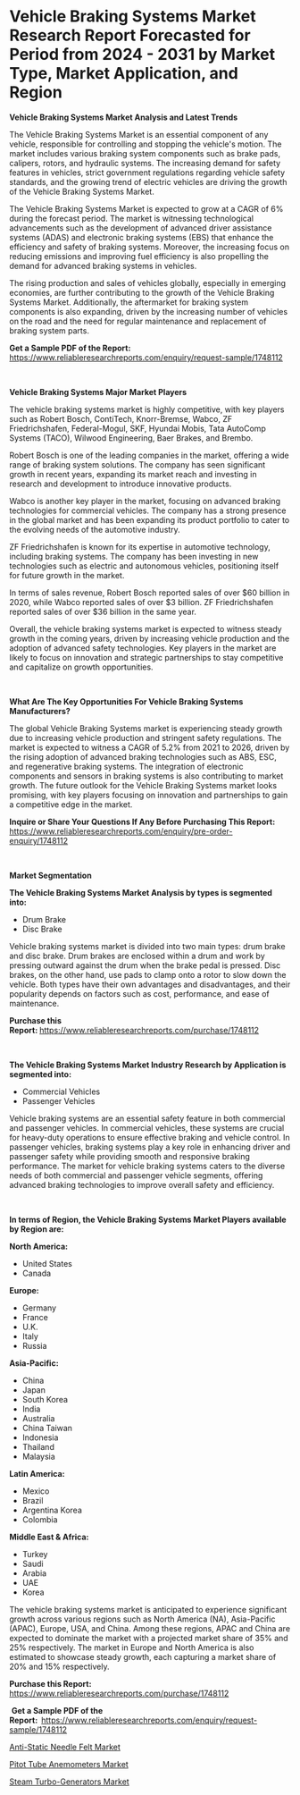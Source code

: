 <p><h1>Vehicle Braking Systems Market Research Report Forecasted for Period from 2024 -  2031 by Market Type, Market Application, and Region</h1></p><p><strong>Vehicle Braking Systems Market Analysis and Latest Trends</strong></p>
<p><p>The Vehicle Braking Systems Market is an essential component of any vehicle, responsible for controlling and stopping the vehicle's motion. The market includes various braking system components such as brake pads, calipers, rotors, and hydraulic systems. The increasing demand for safety features in vehicles, strict government regulations regarding vehicle safety standards, and the growing trend of electric vehicles are driving the growth of the Vehicle Braking Systems Market.</p><p>The Vehicle Braking Systems Market is expected to grow at a CAGR of 6% during the forecast period. The market is witnessing technological advancements such as the development of advanced driver assistance systems (ADAS) and electronic braking systems (EBS) that enhance the efficiency and safety of braking systems. Moreover, the increasing focus on reducing emissions and improving fuel efficiency is also propelling the demand for advanced braking systems in vehicles.</p><p>The rising production and sales of vehicles globally, especially in emerging economies, are further contributing to the growth of the Vehicle Braking Systems Market. Additionally, the aftermarket for braking system components is also expanding, driven by the increasing number of vehicles on the road and the need for regular maintenance and replacement of braking system parts.</p></p>
<p><strong>Get a Sample PDF of the Report:&nbsp;</strong> <a href="https://www.reliableresearchreports.com/enquiry/request-sample/1748112">https://www.reliableresearchreports.com/enquiry/request-sample/1748112</a></p>
<p>&nbsp;</p>
<p><strong>Vehicle Braking Systems Major Market Players</strong></p>
<p><p>The vehicle braking systems market is highly competitive, with key players such as Robert Bosch, ContiTech, Knorr-Bremse, Wabco, ZF Friedrichshafen, Federal-Mogul, SKF, Hyundai Mobis, Tata AutoComp Systems (TACO), Wilwood Engineering, Baer Brakes, and Brembo. </p><p>Robert Bosch is one of the leading companies in the market, offering a wide range of braking system solutions. The company has seen significant growth in recent years, expanding its market reach and investing in research and development to introduce innovative products.</p><p>Wabco is another key player in the market, focusing on advanced braking technologies for commercial vehicles. The company has a strong presence in the global market and has been expanding its product portfolio to cater to the evolving needs of the automotive industry.</p><p>ZF Friedrichshafen is known for its expertise in automotive technology, including braking systems. The company has been investing in new technologies such as electric and autonomous vehicles, positioning itself for future growth in the market.</p><p>In terms of sales revenue, Robert Bosch reported sales of over $60 billion in 2020, while Wabco reported sales of over $3 billion. ZF Friedrichshafen reported sales of over $36 billion in the same year.</p><p>Overall, the vehicle braking systems market is expected to witness steady growth in the coming years, driven by increasing vehicle production and the adoption of advanced safety technologies. Key players in the market are likely to focus on innovation and strategic partnerships to stay competitive and capitalize on growth opportunities.</p></p>
<p>&nbsp;</p>
<p><strong>What Are The Key Opportunities For Vehicle Braking Systems Manufacturers?</strong></p>
<p><p>The global Vehicle Braking Systems market is experiencing steady growth due to increasing vehicle production and stringent safety regulations. The market is expected to witness a CAGR of 5.2% from 2021 to 2026, driven by the rising adoption of advanced braking technologies such as ABS, ESC, and regenerative braking systems. The integration of electronic components and sensors in braking systems is also contributing to market growth. The future outlook for the Vehicle Braking Systems market looks promising, with key players focusing on innovation and partnerships to gain a competitive edge in the market.</p></p>
<p><strong>Inquire or Share Your Questions If Any Before Purchasing This Report:</strong> <a href="https://www.reliableresearchreports.com/enquiry/pre-order-enquiry/1748112">https://www.reliableresearchreports.com/enquiry/pre-order-enquiry/1748112</a></p>
<p>&nbsp;</p>
<p><strong>Market Segmentation</strong></p>
<p><strong>The Vehicle Braking Systems Market Analysis by types is segmented into:</strong></p>
<p><ul><li>Drum Brake</li><li>Disc Brake</li></ul></p>
<p><p>Vehicle braking systems market is divided into two main types: drum brake and disc brake. Drum brakes are enclosed within a drum and work by pressing outward against the drum when the brake pedal is pressed. Disc brakes, on the other hand, use pads to clamp onto a rotor to slow down the vehicle. Both types have their own advantages and disadvantages, and their popularity depends on factors such as cost, performance, and ease of maintenance.</p></p>
<p><strong>Purchase this Report:&nbsp;</strong><a href="https://www.reliableresearchreports.com/purchase/1748112">https://www.reliableresearchreports.com/purchase/1748112</a></p>
<p>&nbsp;</p>
<p><strong>The Vehicle Braking Systems Market Industry Research by Application is segmented into:</strong></p>
<p><ul><li>Commercial Vehicles</li><li>Passenger Vehicles</li></ul></p>
<p><p>Vehicle braking systems are an essential safety feature in both commercial and passenger vehicles. In commercial vehicles, these systems are crucial for heavy-duty operations to ensure effective braking and vehicle control. In passenger vehicles, braking systems play a key role in enhancing driver and passenger safety while providing smooth and responsive braking performance. The market for vehicle braking systems caters to the diverse needs of both commercial and passenger vehicle segments, offering advanced braking technologies to improve overall safety and efficiency.</p></p>
<p>&nbsp;</p>
<p><strong>In terms of Region, the Vehicle Braking Systems Market Players available by Region are:</strong></p>
<p>
    <p> <strong> North America: </strong>
        <ul>
            <li>United States</li>
            <li>Canada</li>
        </ul>
        </p> 
    <p> <strong> Europe: </strong>
        <ul>
            <li>Germany</li>
            <li>France</li>
            <li>U.K.</li>
            <li>Italy</li>
            <li>Russia</li>
        </ul>
        </p> 
    <p> <strong> Asia-Pacific: </strong>
        <ul>
            <li>China</li>
            <li>Japan</li>
            <li>South Korea</li>
            <li>India</li>
            <li>Australia</li>
            <li>China Taiwan</li>
            <li>Indonesia</li>
            <li>Thailand</li>
            <li>Malaysia</li>
        </ul>
        </p> 
    <p> <strong> Latin America: </strong>
        <ul>
            <li>Mexico</li>
            <li>Brazil</li>
            <li>Argentina Korea</li>
            <li>Colombia</li>
        </ul>
        </p> 
    <p> <strong> Middle East & Africa: </strong>
        <ul>
            <li>Turkey</li>
            <li>Saudi</li>
            <li>Arabia</li>
            <li>UAE</li>
            <li>Korea</li>
        </ul>
    </p>
    </p>
<p><p>The vehicle braking systems market is anticipated to experience significant growth across various regions such as North America (NA), Asia-Pacific (APAC), Europe, USA, and China. Among these regions, APAC and China are expected to dominate the market with a projected market share of 35% and 25% respectively. The market in Europe and North America is also estimated to showcase steady growth, each capturing a market share of 20% and 15% respectively.</p></p>
<p><strong>Purchase this Report: </strong><a href="https://www.reliableresearchreports.com/purchase/1748112">https://www.reliableresearchreports.com/purchase/1748112</a></p>
<p>&nbsp;<strong>Get a Sample PDF of the Report:&nbsp;&nbsp;</strong><a href="https://www.reliableresearchreports.com/enquiry/request-sample/1748112">https://www.reliableresearchreports.com/enquiry/request-sample/1748112</a></p>
<p><strong></strong></p>
<p><p><a href="https://view.publitas.com/reportprime-1/anti-static-needle-felt-market-size-2023-2030-global-industrial-analysis-key-geographical-regions-market-share-top-key-players-product-types-and-forecast-research-report/">Anti-Static Needle Felt Market</a></p><p><a href="https://view.publitas.com/reportprime-1/global-pitot-tube-anemometers-market-size-and-market-trends-insights-and-projections-from-2023-to-2030/">Pitot Tube Anemometers Market</a></p><p><a href="https://view.publitas.com/reportprime-1/global-steam-turbo-generators-market-size-and-market-trends-insights-and-projections-from-2023-to-2030/">Steam Turbo-Generators Market</a></p></p>